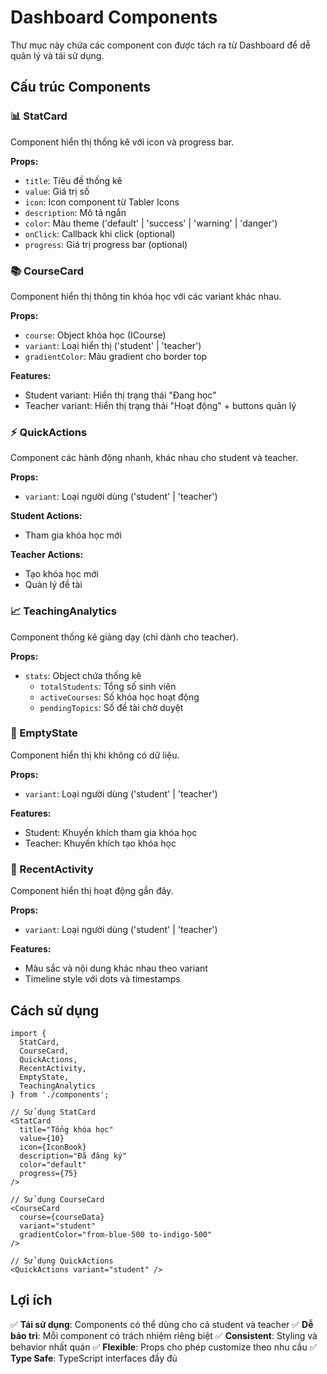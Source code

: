 # Dashboard Components

Thư mục này chứa các component con được tách ra từ Dashboard để dễ quản lý và tái sử dụng.

## Cấu trúc Components

### 📊 StatCard
Component hiển thị thống kê với icon và progress bar.

**Props:**
- `title`: Tiêu đề thống kê
- `value`: Giá trị số
- `icon`: Icon component từ Tabler Icons
- `description`: Mô tả ngắn
- `color`: Màu theme ('default' | 'success' | 'warning' | 'danger')
- `onClick`: Callback khi click (optional)
- `progress`: Giá trị progress bar (optional)

### 📚 CourseCard
Component hiển thị thông tin khóa học với các variant khác nhau.

**Props:**
- `course`: Object khóa học (ICourse)
- `variant`: Loại hiển thị ('student' | 'teacher')
- `gradientColor`: Màu gradient cho border top

**Features:**
- Student variant: Hiển thị trạng thái "Đang học"
- Teacher variant: Hiển thị trạng thái "Hoạt động" + buttons quản lý

### ⚡ QuickActions
Component các hành động nhanh, khác nhau cho student và teacher.

**Props:**
- `variant`: Loại người dùng ('student' | 'teacher')

**Student Actions:**
- Tham gia khóa học mới

**Teacher Actions:**
- Tạo khóa học mới
- Quản lý đề tài

### 📈 TeachingAnalytics
Component thống kê giảng dạy (chỉ dành cho teacher).

**Props:**
- `stats`: Object chứa thống kê
  - `totalStudents`: Tổng số sinh viên
  - `activeCourses`: Số khóa học hoạt động
  - `pendingTopics`: Số đề tài chờ duyệt

### 🎯 EmptyState
Component hiển thị khi không có dữ liệu.

**Props:**
- `variant`: Loại người dùng ('student' | 'teacher')

**Features:**
- Student: Khuyến khích tham gia khóa học
- Teacher: Khuyến khích tạo khóa học

### 📅 RecentActivity
Component hiển thị hoạt động gần đây.

**Props:**
- `variant`: Loại người dùng ('student' | 'teacher')

**Features:**
- Màu sắc và nội dung khác nhau theo variant
- Timeline style với dots và timestamps

## Cách sử dụng

```tsx
import { 
  StatCard, 
  CourseCard, 
  QuickActions, 
  RecentActivity, 
  EmptyState, 
  TeachingAnalytics 
} from './components';

// Sử dụng StatCard
<StatCard
  title="Tổng khóa học"
  value={10}
  icon={IconBook}
  description="Đã đăng ký"
  color="default"
  progress={75}
/>

// Sử dụng CourseCard
<CourseCard 
  course={courseData}
  variant="student"
  gradientColor="from-blue-500 to-indigo-500"
/>

// Sử dụng QuickActions
<QuickActions variant="student" />
```

## Lợi ích

✅ **Tái sử dụng**: Components có thể dùng cho cả student và teacher
✅ **Dễ bảo trì**: Mỗi component có trách nhiệm riêng biệt
✅ **Consistent**: Styling và behavior nhất quán
✅ **Flexible**: Props cho phép customize theo nhu cầu
✅ **Type Safe**: TypeScript interfaces đầy đủ 